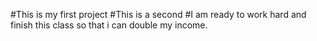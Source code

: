 #This is my first project
#This is a second
#I am ready to work hard and finish this class so that i can double my income.
